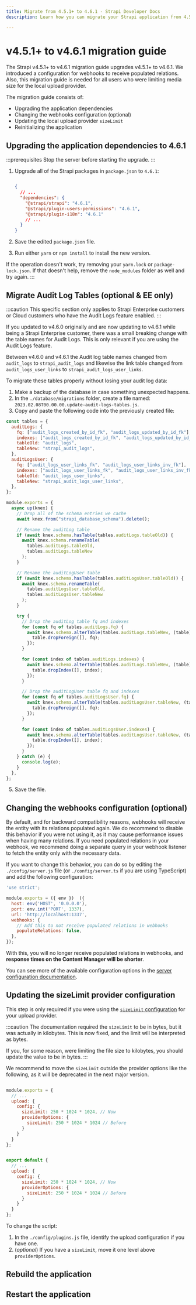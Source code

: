 ```yaml
---
title: Migrate from 4.5.1+ to 4.6.1 - Strapi Developer Docs
description: Learn how you can migrate your Strapi application from 4.5.1+ to 4.6.1.

---
```





# v4.5.1+ to v4.6.1 migration guide

The Strapi v4.5.1+ to v4.6.1 migration guide upgrades v4.5.1+ to v4.6.1. We introduced a configuration for webhooks to receive populated relations. Also, this migration guide is needed for all users who were limiting media size for the local upload provider.

The migration guide consists of:

- Upgrading the application dependencies
- Changing the webhooks configuration (optional)
- Updating the local upload provider `sizeLimit`
- Reinitializing the application

## Upgrading the application dependencies to 4.6.1

:::prerequisites
Stop the server before starting the upgrade.
:::

1. Upgrade all of the Strapi packages in `package.json` to `4.6.1`:

   ```json title="package.json"

   {
     // ...
     "dependencies": {
       "@strapi/strapi": "4.6.1",
       "@strapi/plugin-users-permissions": "4.6.1",
       "@strapi/plugin-i18n": "4.6.1"
       // ...
     }
   }
   ```

2. Save the edited `package.json` file.

3. Run either `yarn` or `npm install` to install the new version.


If the operation doesn't work, try removing your `yarn.lock` or `package-lock.json`. If that doesn't help, remove the `node_modules` folder as well and try again.
:::

## Migrate Audit Log Tables (optional & EE only)

:::caution
This specific section only applies to Strapi Enterprise customers or Cloud customers who have the Audit Logs feature enabled.
:::

If you updated to v4.6.0 originally and are now updating to v4.6.1 while being a Strapi Enterprise customer, there was a small breaking change with the table names for Audit Logs. This is only relevant if you are using the Audit Logs feature.

Between v4.6.0 and v4.6.1 the Audit log table names changed from `audit_logs` to `strapi_audit_logs` and likewise the link table changed from `audit_logs_user_links` to `strapi_audit_logs_user_links`.

To migrate these tables properly without losing your audit log data:

1. Make a backup of the database in case something unexpected happens.
2. In the `./database/migrations` folder, create a file named: `2023.02.08T00.00.00.update-audit-logs-tables.js`.
3. Copy and paste the following code into the previously created file:

```js
const tables = {
  auditLogs: {
    fq: ["audit_logs_created_by_id_fk", "audit_logs_updated_by_id_fk"],
    indexes: ["audit_logs_created_by_id_fk", "audit_logs_updated_by_id_fk"],
    tableOld: "audit_logs",
    tableNew: "strapi_audit_logs",
  },
  auditLogsUser: {
    fq: ["audit_logs_user_links_fk", "audit_logs_user_links_inv_fk"],
    indexes: ["audit_logs_user_links_fk", "audit_logs_user_links_inv_fk"],
    tableOld: "audit_logs_user_links",
    tableNew: "strapi_audit_logs_user_links",
  },
};

module.exports = {
  async up(knex) {
    // Drop all of the schema entries we cache
    await knex.from("strapi_database_schema").delete();

    // Rename the auditLog table
    if (await knex.schema.hasTable(tables.auditLogs.tableOld)) {
      await knex.schema.renameTable(
        tables.auditLogs.tableOld,
        tables.auditLogs.tableNew
      );
    }

    // Rename the auditLogUser table
    if (await knex.schema.hasTable(tables.auditLogsUser.tableOld)) {
      await knex.schema.renameTable(
        tables.auditLogsUser.tableOld,
        tables.auditLogsUser.tableNew
      );
    }

    try {
      // Drop the auditLog table fq and indexes
      for (const fq of tables.auditLogs.fq) {
        await knex.schema.alterTable(tables.auditLogs.tableNew, (table)  {
          table.dropForeign([], fq);
        });
      }

      for (const index of tables.auditLogs.indexes) {
        await knex.schema.alterTable(tables.auditLogs.tableNew, (table)  {
          table.dropIndex([], index);
        });
      }

      // Drop the auditLogUser table fq and indexes
      for (const fq of tables.auditLogsUser.fq) {
        await knex.schema.alterTable(tables.auditLogsUser.tableNew, (table)  {
          table.dropForeign([], fq);
        });
      }

      for (const index of tables.auditLogsUser.indexes) {
        await knex.schema.alterTable(tables.auditLogsUser.tableNew, (table)  {
          table.dropIndex([], index);
        });
      }
    } catch (e) {
      console.log(e);
    }
  },
};
```

5. Save the file.

## Changing the webhooks configuration (optional)

By default, and for backward compatibility reasons, webhooks will receive the entity with its relations populated again. We do recommend to disable this behavior if you were not using it, as it may cause performance issues when having many relations. If you need populated relations in your webhook, we recommend doing a separate query in your webhook listener to fetch the entity only with the necessary data.

If you want to change this behavior, you can do so by editing the `./config/server.js` file (or `./config/server.ts` if you are using TypeScript) and add the following configuration:

```jsx
'use strict';

module.exports = ({ env })  ({
  host: env('HOST', '0.0.0.0'),
  port: env.int('PORT', 1337),
  url: 'http://localhost:1337',
  webhooks: {
    // Add this to not receive populated relations in webhooks
    populateRelations: false,
  },
});
```

With this, you will no longer receive populated relations in webhooks, and **response times on the Content Manager will be shorter**.

You can see more of the available configuration options in the [server configuration documentation](/dev-docs/configurations/server).

## Updating the sizeLimit provider configuration

This step is only required if you were using the [`sizeLimit` configuration](/dev-docs/plugins/upload#max-file-size) for your upload provider.

:::caution
The documentation required the `sizeLimit` to be in bytes, but it was actually in kilobytes. This is now fixed, and the limit will be interpreted as bytes.

If you, for some reason, were limiting the file size to kilobytes, you should update the value to be in bytes.
:::

We recommend to move the `sizeLimit` outside the provider options like the following, as it will be deprecated in the next major version.




```js title="./config/plugins.js"

module.exports = {
  // ...
  upload: {
    config: {
      sizeLimit: 250 * 1024 * 1024, // Now
      providerOptions: {
        sizeLimit: 250 * 1024 * 1024 // Before
      }
    }
  }
};
```





```js title="./config/plugins.ts"

export default {
  // ...
  upload: {
    config: {
      sizeLimit: 250 * 1024 * 1024, // Now
      providerOptions: {
        sizeLimit: 250 * 1024 * 1024 // Before
      }
    }
  }
};
```





To change the script:

1. In the `./config/plugins.js` file, identify the upload configuration if you have one.
2. (_optional_) If you have a `sizeLimit`, move it one level above `providerOptions`.

## Rebuild the application



## Restart the application


